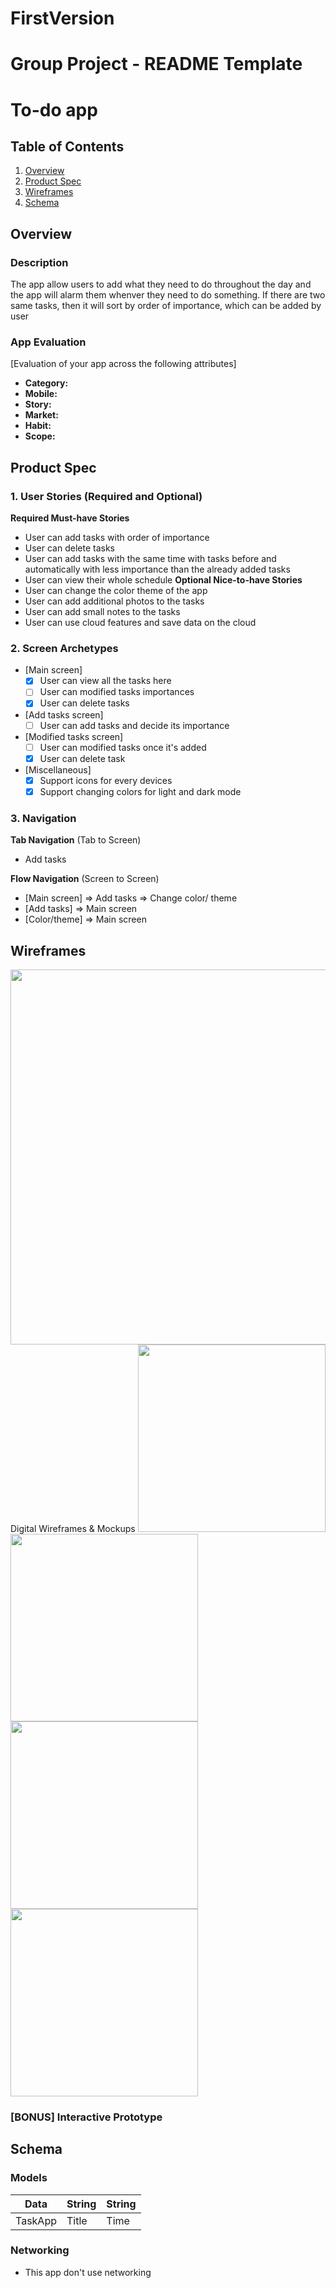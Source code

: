 # FirstVersion
Group Project - README Template
===

# To-do app

## Table of Contents
1. [Overview](#Overview)
1. [Product Spec](#Product-Spec)
1. [Wireframes](#Wireframes)
2. [Schema](#Schema)

## Overview
### Description
The app allow users to add what they need to do throughout the day and the app will alarm them whenver they need to do something. If there are two same tasks, then it will sort by order of importance, which can be added by user

### App Evaluation
[Evaluation of your app across the following attributes]
- **Category:**
- **Mobile:**
- **Story:**
- **Market:**
- **Habit:**
- **Scope:**

## Product Spec

### 1. User Stories (Required and Optional)

**Required Must-have Stories**
* User can add tasks with order of importance
* User can delete tasks 
* User can add tasks with the same time with tasks before and automatically with less importance than the already added tasks
* User can view their whole schedule
**Optional Nice-to-have Stories**
* User can change the color theme of the app
* User can add additional photos to the tasks
* User can add small notes to the tasks
* User can use cloud features and save data on the cloud
### 2. Screen Archetypes

* [Main screen]
    - [x] User can view all the tasks here 
    - [ ] User can modified tasks importances
    - [x] User can delete tasks 
* [Add tasks screen]
    - [ ] User can add tasks and decide its importance
* [Modified tasks screen]
    - [ ] User can modified tasks once it's added
    - [x] User can delete task 
* [Miscellaneous]
    - [x] Support icons for every devices
    - [x] Support changing colors for light and dark mode

### 3. Navigation

**Tab Navigation** (Tab to Screen)

* Add tasks

**Flow Navigation** (Screen to Screen)

* [Main screen]
   => Add tasks 
   => Change color/ theme
* [Add tasks]
   => Main screen
* [Color/theme]
   => Main screen

## Wireframes
<img src="https://i.imgur.com/5zrC8fa.jpg" width=600>
Digital Wireframes & Mockups
<img src="https://i.imgur.com/pXjcKWY.jpg" width=300>
<img src="https://i.imgur.com/SdePJyt.jpg" width=300>
<img src="https://i.imgur.com/clQO7zG.png" width=300>
<img src="https://i.imgur.com/vp7lBPz.png" width=300>

### [BONUS] Interactive Prototype

## Schema 

### Models 

 |Data |String| String|
 --|--|--|
 |TaskApp|Title|Time|

### Networking
- This app don't use networking
